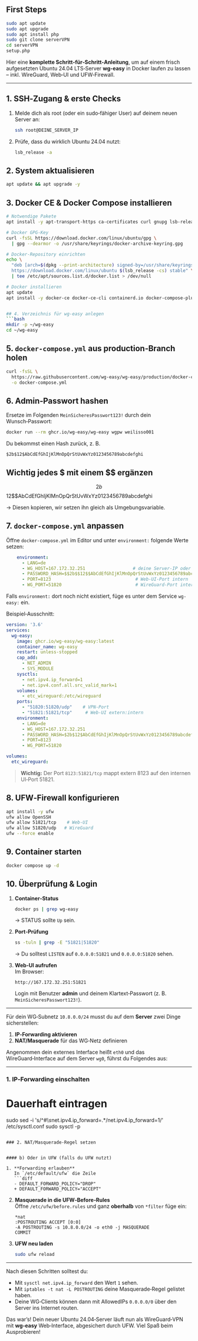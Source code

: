 ## First Steps
```bash
sudo apt update
sudo apt upgrade
sudo apt install php
sudo git clone serverVPN
cd serverVPN
setup.php
  ```

Hier eine **komplette Schritt‑für‑Schritt‑Anleitung**, um auf einem frisch aufgesetzten Ubuntu 24.04 LTS‑Server **wg‑easy** in Docker laufen zu lassen – inkl. WireGuard, Web‑UI und UFW‑Firewall.

---

## 1. SSH‑Zugang & erste Checks  
1. Melde dich als root (oder ein sudo‑fähiger User) auf deinem neuen Server an:  
   ```bash
   ssh root@DEINE_SERVER_IP
   ```  
2. Prüfe, dass du wirklich Ubuntu 24.04 nutzt:  
   ```bash
   lsb_release -a
   ```

## 2. System aktualisieren  
```bash
apt update && apt upgrade -y
```

## 3. Docker CE & Docker Compose installieren  
```bash
# Notwendige Pakete
apt install -y apt-transport-https ca-certificates curl gnupg lsb-release

# Docker GPG‑Key
curl -fsSL https://download.docker.com/linux/ubuntu/gpg \
  | gpg --dearmor -o /usr/share/keyrings/docker-archive-keyring.gpg

# Docker‑Repository einrichten
echo \
  "deb [arch=$(dpkg --print-architecture) signed-by=/usr/share/keyrings/docker-archive-keyring.gpg] \
  https://download.docker.com/linux/ubuntu $(lsb_release -cs) stable" \
  | tee /etc/apt/sources.list.d/docker.list > /dev/null

# Docker installieren
apt update
apt install -y docker-ce docker-ce-cli containerd.io docker-compose-plugin


## 4. Verzeichnis für wg‑easy anlegen  
```bash
mkdir -p ~/wg-easy
cd ~/wg-easy
```

## 5. `docker-compose.yml` aus production‑Branch holen  
```bash
curl -fsSL \
  https://raw.githubusercontent.com/wg-easy/wg-easy/production/docker-compose.yml \
  -o docker-compose.yml
```

## 6. Admin‑Passwort hashen  
Ersetze im Folgenden `MeinSicheresPasswort123!` durch dein Wunsch‑Passwort:
```bash
docker run --rm ghcr.io/wg-easy/wg-easy wgpw weilisso001
```
Du bekommst einen Hash zurück, z. B.  
```
$2b$12$AbCdEfGhIjKlMnOpQrStUvWxYz0123456789abcdefghi  
```
## Wichtig jedes $ mit einem $$ ergänzen 
$$2b$$12$$AbCdEfGhIjKlMnOpQrStUvWxYz0123456789abcdefghi

→ Diesen kopieren, wir setzen ihn gleich als Umgebungsvariable.

## 7. `docker-compose.yml` anpassen  
Öffne `docker-compose.yml` im Editor und unter `environment:` folgende Werte setzen:

```yaml
    environment:
      - LANG=de
      - WG_HOST=167.172.32.251                  # deine Server‑IP oder DNS
      - PASSWORD_HASH=$$2b$$12$$AbCdEfGhIjKlMnOpQrStUvWxYz0123456789abcdefghi
      - PORT=8123                                # Web‑UI‑Port intern
      - WG_PORT=51820                            # WireGuard‑Port intern
```

Falls `environment:` dort noch nicht existiert, füge es unter dem Service `wg-easy:` ein.

Beispiel‑Ausschnitt:
```yaml
version: '3.6'
services:
  wg-easy:
    image: ghcr.io/wg-easy/wg-easy:latest
    container_name: wg-easy
    restart: unless-stopped
    cap_add:
      - NET_ADMIN
      - SYS_MODULE
    sysctls:
      - net.ipv4.ip_forward=1
      - net.ipv4.conf.all.src_valid_mark=1
    volumes:
      - etc_wireguard:/etc/wireguard
    ports:
      - "51820:51820/udp"    # VPN‑Port
      - "51821:51821/tcp"     # Web‑UI extern:intern
    environment:
      - LANG=de
      - WG_HOST=167.172.32.251
      - PASSWORD_HASH=$2b$12$AbCdEfGhIjKlMnOpQrStUvWxYz0123456789abcdefghi
      - PORT=8123
      - WG_PORT=51820

volumes:
  etc_wireguard:
```

> **Wichtig:** Der Port `8123:51821/tcp` mappt extern 8123 auf den internen UI‑Port 51821.

## 8. UFW‑Firewall konfigurieren  
```bash
apt install -y ufw
ufw allow OpenSSH
ufw allow 51821/tcp    # Web‑UI
ufw allow 51820/udp   # WireGuard
ufw --force enable
```

## 9. Container starten  
```bash
docker compose up -d
```

## 10. Überprüfung & Login  
1. **Container‑Status**  
   ```bash
   docker ps | grep wg-easy
   ```
   → STATUS sollte `Up` sein.

2. **Port‑Prüfung**  
   ```bash
   ss -tuln | grep -E "51821|51820"
   ```
   → Du solltest `LISTEN` auf `0.0.0.0:51821` und `0.0.0.0:51820` sehen.

3. **Web‑UI aufrufen**  
   Im Browser:  
   ```
   http://167.172.32.251:51821
   ```  
   Login mit Benutzer **admin** und deinem Klartext‑Passwort (z. B. `MeinSicheresPasswort123!`).

---

Für dein WG‑Subnetz `10.8.0.0/24` musst du auf dem **Server** zwei Dinge sicherstellen:

1. **IP‑Forwarding aktivieren**  
2. **NAT/Masquerade** für das WG‑Netz definieren

Angenommen dein externes Interface heißt `eth0` und das WireGuard‑Interface auf dem Server `wg0`, führst du Folgendes aus:

---

### 1. IP‑Forwarding einschalten

# Dauerhaft eintragen
sudo sed -i 's/^#*\s*net.ipv4.ip_forward=.*/net.ipv4.ip_forward=1/' /etc/sysctl.conf
sudo sysctl -p
```

### 2. NAT/Masquerade-Regel setzen


#### b) Oder in UFW (falls du UFW nutzt)

1. **Forwarding erlauben**  
   In `/etc/default/ufw` die Zeile  
   ```diff
   - DEFAULT_FORWARD_POLICY="DROP"
   + DEFAULT_FORWARD_POLICY="ACCEPT"
   ```
2. **Masquerade in die UFW‑Before‑Rules**  
   Öffne `/etc/ufw/before.rules` und ganz **oberhalb** von `*filter` füge ein:
   ```text
   *nat
   :POSTROUTING ACCEPT [0:0]
   -A POSTROUTING -s 10.8.0.0/24 -o eth0 -j MASQUERADE
   COMMIT
   ```
3. **UFW neu laden**  
   ```bash
   sudo ufw reload
   ```

---

Nach diesen Schritten solltest du:

- Mit `sysctl net.ipv4.ip_forward` den Wert `1` sehen.  
- Mit `iptables -t nat -L POSTROUTING` deine Masquerade‑Regel gelistet haben.  
- Deine WG‑Clients können dann mit AllowedIPs `0.0.0.0/0` über den Server ins Internet routen.

Das war’s! Dein neuer Ubuntu 24.04‑Server läuft nun als WireGuard‑VPN mit **wg‑easy** Web‑Interface, abgesichert durch UFW. Viel Spaß beim Ausprobieren!
